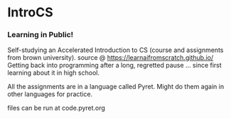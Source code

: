 # IntroCS   
### Learning in Public!
Self-studying an Accelerated Introduction to CS (course and assignments from brown university).       source @ https://learnaifromscratch.github.io/
Getting back into programming after a long, regretted pause ... since first learning about it in high school.

All the assignments are in a language called Pyret.
Might do them again in other languages for practice.


files can be run at code.pyret.org
